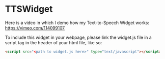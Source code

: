 TTSWidget
=========

Here is a video in which I demo how my Text-to-Speech Widget works:
https://vimeo.com/114099107

To include this widget in your webpage, please link the widget.js file in a script tag in the header of your html file, like so:
```html
<script src="<path to widget.js here>" type="text/javascript"></script>